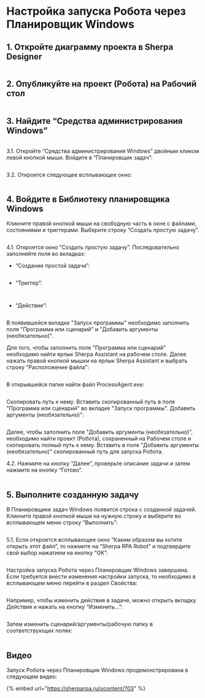 # Настройка запуска Робота через Планировщик Windows

## 1. Откройте диаграмму проекта в Sherpa Designer

<figure><img src="https://lh7-rt.googleusercontent.com/docsz/AD_4nXfFNIiVPzUz8NYXBbQzItFl53vkiwIEujTfq2b88kqmGyjIifjlZvYKovZwrMYBl5evKmcYWPMSEkPMzPS_5I7CjE3imBnFm-ifaU-OYXT4ALUb5iaTnuqvoFlwBEzhrXuD2Vjujw?key=dRp2CEeBqzGR5-j7pLpY76m1" alt=""><figcaption></figcaption></figure>

## 2. Опубликуйте на проект (Робота) на Рабочий стол

<figure><img src="https://lh7-rt.googleusercontent.com/docsz/AD_4nXco1vlgYd3RULQW502RaugAtblsLWl-NTpcBqtfB70mo6gJl-ETRDbEFC5gM8VoaWR_GBxaC0HH9rcPneVgbhRqsBnc_s_dD4ymIZNdAdojX2uDbxehb21GWtv_uulFrbgszJL92w?key=dRp2CEeBqzGR5-j7pLpY76m1" alt=""><figcaption></figcaption></figure>

## 3. Найдите “Средства администрирования Windows”

<figure><img src="https://lh7-rt.googleusercontent.com/docsz/AD_4nXfi59ZbglDFlbtZfIanQhWQ0lB2pVtStYxqUSAXL8Er-vsLnkTRmlRiy7Q9S9NHuhSSVEnm-k0wQQ7aUC7FD4QkxQOxPun6X16PYpFOkDBPiVVJlInctt18NmOWhTWCGfdaSP43?key=dRp2CEeBqzGR5-j7pLpY76m1" alt=""><figcaption></figcaption></figure>

3.1. Откройте “Средства администрирования Windows” двойным кликом левой кнопкой мыши. Войдите в “Планировщик задач”:

<figure><img src="https://lh7-rt.googleusercontent.com/docsz/AD_4nXeZC1EGzXh8l-wEdN1xV73zSST_-w9gedOzTu1HOmtumTXLwlH6k0V8LzuP3zgW0HOjNj7BVi7hmOfvMvnsT7-EgGpoK8jEJ7fK1PaAWslPrrVQS90eUWnw6PfNtmgcQIXZU57aCA?key=dRp2CEeBqzGR5-j7pLpY76m1" alt=""><figcaption></figcaption></figure>

3.2. Откроется следующее всплывающее окно:

<figure><img src="https://lh7-rt.googleusercontent.com/docsz/AD_4nXcji6UH-qVn60METWXOaCLs_gYnaPHAh1yLFuVa5ZWnvMtVQ3lka6RMH5Tafwy3U0tyd7VuTiEDswZ-4sofhPN5kU-trlHeYsmjmKt9qChZGWfxHXlrx0K8uOVDWKxz7G7iqFEPyg?key=dRp2CEeBqzGR5-j7pLpY76m1" alt=""><figcaption></figcaption></figure>

## 4. Войдите в Библиотеку планировщика Windows

Кликните правой кнопкой мыши на свободную часть в окне с файлами, состояниями и триггерами. Выберите строку “Создать простую задачу”.

<figure><img src="https://lh7-rt.googleusercontent.com/docsz/AD_4nXd7KeURziSoCP7sRoIngSynAJQyeGMBjHHnDD5_CS1KiblAV6wQQohDLQHTpGErZ_ZeL8hGnIJgFi0eAZtHilZzAgXo0gDSpX9FrXseggejULTv44RQLdkH_s-YlS7RtA2I3cATxQ?key=dRp2CEeBqzGR5-j7pLpY76m1" alt=""><figcaption></figcaption></figure>

4.1. Откроется окно “Создать простую задачу”. Последовательно заполняйте поля во вкладках:&#x20;

* “Создание простой задачи”:

<figure><img src="../.gitbook/assets/создание простой задачи.png" alt=""><figcaption></figcaption></figure>

* “Триггер”:

<figure><img src="../.gitbook/assets/триггер задачи.png" alt=""><figcaption></figcaption></figure>

<figure><img src="../.gitbook/assets/триггер ежедневно.png" alt=""><figcaption></figcaption></figure>

* “Действие”:

<figure><img src="../.gitbook/assets/выберите действие.png" alt=""><figcaption></figcaption></figure>

В появившейся вкладке "Запуск программы" необходимо заполнить поля "Программа или сценарий" и "Добавить аргументы (необязательно)".

Для того, чтобы заполнить поле "Программа или сценарий" необходимо найти ярлык Sherpa Assistant на рабочем столе. Далее нажать правой кнопкой мышки на ярлык Sherpa Assistant и выбрать строку "Расположение файла":

<figure><img src="../.gitbook/assets/2025-10-06_18-37-31.png" alt=""><figcaption></figcaption></figure>

В открывшейся папке найти файл ProcessAgent.exe:

<figure><img src="../.gitbook/assets/image.png" alt=""><figcaption></figcaption></figure>

Скопировать путь к нему. Вставить скопированный путь в поле "Программа или сценарий" во вкладке "Запуск программы". Добавить аргументы (необязательно)":

<figure><img src="../.gitbook/assets/параметры (1).png" alt=""><figcaption></figcaption></figure>

Далее, чтобы заполнить поле "Добавить аргументы (необязательно)", необходимо найти проект (Робота), сохраненный на Рабочем столе и скопировать полный путь к нему. Вставить в поле "Добавить аргументы (необязательно)" скопированный путь для запуска Робота.

4.2. Нажмите на кнопку “Далее”, проверьте описание задачи и затем нажмите на кнопку “Готово”.

<figure><img src="https://lh7-rt.googleusercontent.com/docsz/AD_4nXc94B5EstTLrVis-iXNKcf31atT2nJk0AxztWUNwONuZpuNHC2LijhksgQXWlYjDSMcV-B47G5ALMN-OZ7-_4ZQ52Cf_ZS4COH3EAGpRPi-W1emcSn17paLNsRSjyO-nI69FXY1?key=dRp2CEeBqzGR5-j7pLpY76m1" alt=""><figcaption></figcaption></figure>

## 5. Выполните созданную задачу

В Планировщике задач Windows появится строка с созданной задачей. Кликните правой кнопкой мыши на нужную строку и выберите во всплывающем меню строку “Выполнить”:

<figure><img src="https://lh7-rt.googleusercontent.com/docsz/AD_4nXfFzWzi8A-bPDu0Y1TV4gJOs5B4KjkMxhMwkMts1FMfc_hTwhuBB1DrZ_pMVWJaHy7mMcYetxjSjVqXjQq_CR19ecrxqEFC5XR9CTH0Opd35oRXMwnl328w6ubQyAFK22SVWwDLiA?key=dRp2CEeBqzGR5-j7pLpY76m1" alt=""><figcaption></figcaption></figure>

5.1. Если откроется всплывающее окно “Каким образом вы хотите открыть этот файл”, то нажмите на “Sherpa RPA Robot” и подтвердите свой выбор нажатием на кнопку “ОК”:

<figure><img src="https://lh7-rt.googleusercontent.com/docsz/AD_4nXcSwHJSrwbFbCVoIkbDp5OSBcF2VR8yoyAb4GI-ThPlY0FiK2EdiSIABQ7yXnnCHVz6GUfktZH_YS3QRD2XOeFOqrIQMF9DImvipuat_4pRQul5Uou3uVRVfWDcZevDRevIFBrL?key=dRp2CEeBqzGR5-j7pLpY76m1" alt=""><figcaption></figcaption></figure>

Настройка запуска Робота через Планировщик Windows завершена. Если требуется внести изменения настройки запуска, то необходимо в всплывающем меню перейти в раздел Свойства:

<figure><img src="https://lh7-rt.googleusercontent.com/docsz/AD_4nXcKn5MzZBwEfytjQkbUOXQtQ9THpYk_9eJMhcbPn3K9MayG8gC1nE1sre1Rzph9Tzr4hsClQHS4bfKfUcugiqGDb2r3e5cCHGEPMeTzO6kfnBuuUjABncbCsTSYNRKX0uAhYrPZ?key=dRp2CEeBqzGR5-j7pLpY76m1" alt=""><figcaption></figcaption></figure>

Например, чтобы изменить действия в задаче, можно открыть вкладку Действия и нажать на кнопку “Изменить…”:

<figure><img src="https://lh7-rt.googleusercontent.com/docsz/AD_4nXeNG5qUT2y8JxcPXuoQzwCEoj_xyA9gsf8KTqnQ7CLz59tkXkeAzOroPkc4k3FR83rRRXDO6uQYbAFxatPz937m_0BIW35Q8eIIonKKy8XKiJTE9g0ixN7pz118wLfXonW00jID?key=dRp2CEeBqzGR5-j7pLpY76m1" alt=""><figcaption></figcaption></figure>

Затем изменить сценарий/аргументы/рабочую папку в соответствующих полях:

<figure><img src="https://lh7-rt.googleusercontent.com/docsz/AD_4nXfvfi4v95YzJ8bT6ftpCEA1ZnxkTavGlQ9-22S3E90FiSNDVYX3qRuYvr6at4951g4zcKF6xtvRZZWgwyCJCmVU9hzc54CKCoycpQPI68bpo-PvfjzuA5Robwu-2zEgcEeC9XgTnQ?key=dRp2CEeBqzGR5-j7pLpY76m1" alt=""><figcaption></figcaption></figure>

## Видео

Запуск Робота через Планировщик Windows продемонстрирована в следующем видео:

{% embed url="https://sherparpa.ru/ucontent/?03" %}

